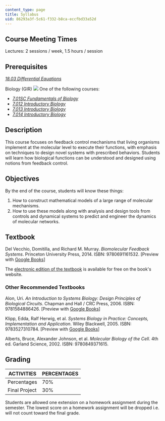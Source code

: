 ```yaml
---
content_type: page
title: Syllabus
uid: 86293a3f-5c61-f332-b8ca-eccfbd33a52d
---
```


Course Meeting Times
--------------------

Lectures: 2 sessions / week, 1.5 hours / session

Prerequisites
-------------

[_18.03 Differential Equations_](/courses/18-03sc-differential-equations-fall-2011)

Biology (GIR) ![](/images/educator/icon-question-gir.png) One of the following courses:

*   [_7.01SC Fundamentals of Biology_](/courses/7-01sc-fundamentals-of-biology-fall-2011)
*   [_7.012 Introductory Biology_](/courses/7-012-introduction-to-biology-fall-2004)
*   [_7.013 Introductory Biology_](/courses/7-013-introductory-biology-spring-2013)
*   [_7.014 Introductory Biology_](/courses/7-014-introductory-biology-spring-2005)

Description
-----------

This course focuses on feedback control mechanisms that living organisms implement at the molecular level to execute their functions, with emphasis on techniques to design novel systems with prescribed behaviors. Students will learn how biological functions can be understood and designed using notions from feedback control.

Objectives
----------

By the end of the course, students will know these things:

1.  How to construct mathematical models of a large range of molecular mechanisms.
2.  How to use these models along with analysis and design tools from controls and dynamical systems to predict and engineer the dynamics of molecular networks.

Textbook
--------

Del Vecchio, Domitilla, and Richard M. Murray. _Biomolecular Feedback Systems_. Princeton University Press, 2014. ISBN: 9780691161532. \[Preview with [Google Books](http://books.google.com/books?id=mA3rAwAAQBAJ&pg=PAfrontcover)\]

The [electronic edition of the textbook](http://www.cds.caltech.edu/~murray/BFSwiki/index.php/Main_Page) is available for free on the book's website.

### Other Recommended Textbooks

Alon, Uri. _An Introduction to Systems Biology: Design Principles of Biological Circuits_. Chapman and Hall / CRC Press, 2006. ISBN: 9781584886426. \[Preview with [Google Books](http://books.google.com/books?id=tcxCkIxzCO4C&pg=PAfrontcover)\]

Klipp, Edda, Ralf Herwig, et al. _Systems Biology in Practice: Concepts, Implementation and Application_. Wiley Blackwell, 2005. ISBN: 9783527310784. \[Preview with [Google Books](http://books.google.com/books?id=bLhw9l1OJOUC&pg=PAfrontcover)\]

Alberts, Bruce, Alexander Johnson, et al. _Molecular Biology of the Cell_. 4th ed. Garland Science, 2002. ISBN: 9780849371615.

Grading
-------

| ACTIVITIES | PERCENTAGES |
| --- | --- |
| Percentages | 70% |
| Final Project | 30% 

Students are allowed one extension on a homework assignment during the semester. The lowest score on a homework assignment will be dropped i.e. will not count toward the final grade.